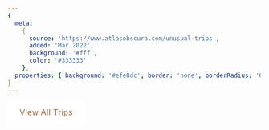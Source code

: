 ```yaml
---
{
  meta:
    {
      source: 'https://www.atlasobscura.com/unusual-trips',
      added: 'Mar 2022',
      background: '#fff',
      color: '#333333'
    },
  properties: { background: '#efe8dc', border: 'none', borderRadius: '0px', shadow: 'none' }
}
---
```


<a class="btn">View All Trips</a>

<style>
    .btn {
        -moz-osx-font-smoothing: grayscale;
        font-feature-settings: "liga", "kern";
        box-sizing: border-box;

        text-decoration: none;

        font-family: "Platform Web", sans-serif;
        font-size: 16px;
        line-height: 1em;
        letter-spacing: 0.8px;
        border: none;
        border-top-color: currentcolor;
        border-right-color: currentcolor;
        border-bottom-color: currentcolor;
        border-left-color: currentcolor;
        border-radius: 3px;
        padding: 0 24px;
        min-height: 44px;
        display: inline-flex;
        align-items: center;
        justify-content: center;
        color: #fff;
        cursor: pointer;
        background: #a16a3a;
        background-color: rgb(161, 106, 58);
        background-color: white;
        border-color: white;
        color: #a16a3a;
    }

    .btn:hover {
        background: #966539;
        text-decoration: none;
        color: #fff;
        box-shadow: 0 1px 5px 0 rgba(0,0,0,0.2),0 3px 4px 0 rgba(0,0,0,0.12),0 2px 4px 0 rgba(0,0,0,0.14);
    }

    .btn:active {
        background: #916239;
        text-decoration: none;
        color: #fff;
        box-shadow: 0 2px 4px 0 rgba(0,0,0,0.2),0 1px 10px 0 rgba(0,0,0,0.12),0 4px 5px 0 rgba(0,0,0,0.14);
    }
</style>

